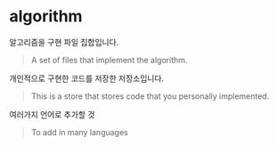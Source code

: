# algorithm
알고리즘을 구현 파일 집합입니다.
> A set of files that implement the algorithm.

개인적으로 구현한 코드를 저장한 저장소입니다.
> This is a store that stores code that you personally implemented.

여러가지 언어로 추가할 것
> To add in many languages

